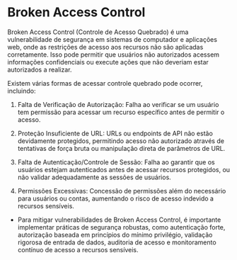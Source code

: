 # Broken Access Control

Broken Access Control (Controle de Acesso Quebrado) é uma vulnerabilidade de segurança em sistemas de computador e aplicações web, onde as restrições de acesso aos recursos não são aplicadas corretamente. Isso pode permitir que usuários não autorizados acessem informações confidenciais ou execute ações que não deveriam estar autorizados a realizar.

Existem várias formas de acessar controle quebrado pode ocorrer, incluindo:

1. Falta de Verificação de Autorização: Falha ao verificar se um usuário tem permissão para acessar um recurso específico antes de permitir o acesso.

2. Proteção Insuficiente de URL: URLs ou endpoints de API não estão devidamente protegidos, permitindo acesso não autorizado através de tentativas de força bruta ou manipulação direta de parâmetros de URL.

3. Falta de Autenticação/Controle de Sessão: Falha ao garantir que os usuários estejam autenticados antes de acessar recursos protegidos, ou não validar adequadamente as sessões de usuários.

4. Permissões Excessivas: Concessão de permissões além do necessário para usuários ou contas, aumentando o risco de acesso indevido a recursos sensíveis.

* Para mitigar vulnerabilidades de Broken Access Control, é importante implementar práticas de segurança robustas, como autenticação forte, autorização baseada em princípios do mínimo privilégio, validação rigorosa de entrada de dados, auditoria de acesso e monitoramento contínuo de acesso a recursos sensíveis.